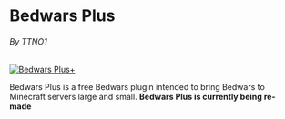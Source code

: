 # Bedwars Plus
###### By TTNO1


[![Bedwars Plus+](https://i.ibb.co/chvVtKv/Logo-Big.png)](https://www.spigotmc.org/resources/bedwars-plus.78867/)

Bedwars Plus is a free Bedwars plugin intended to bring Bedwars to Minecraft servers large and small.
**Bedwars Plus is currently being re-made**
